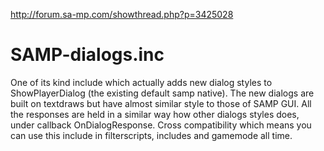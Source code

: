 http://forum.sa-mp.com/showthread.php?p=3425028

# SAMP-dialogs.inc
One of its kind include which actually adds new dialog styles to ShowPlayerDialog (the existing default samp native). The new dialogs are built on textdraws but have almost similar style to those of SAMP GUI. All the responses are held in a similar way how other dialogs styles does, under callback OnDialogResponse.
Cross compatibility which means you can use this include in filterscripts, includes and gamemode all time.
